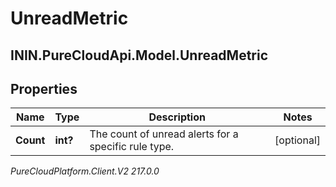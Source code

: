 # UnreadMetric

## ININ.PureCloudApi.Model.UnreadMetric

## Properties

|Name | Type | Description | Notes|
|------------ | ------------- | ------------- | -------------|
| **Count** | **int?** | The count of unread alerts for a specific rule type. | [optional] |



_PureCloudPlatform.Client.V2 217.0.0_
